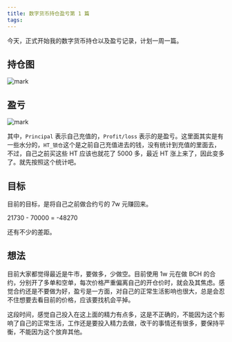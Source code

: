 ```yaml
---
title: 数字货币持仓盈亏第 1 篇
tags:
---
```


今天，正式开始我的数字货币持仓以及盈亏记录，计划一周一篇。

## 持仓图

![mark](http://media.dengkaiting.com/btc/20200212/GExNuMSeAHTy.jpg)

## 盈亏
![mark](http://media.dengkaiting.com/btc/20200212/x57k09QwjIFD.jpg)

其中，`Principal` 表示自己充值的，`Profit/loss` 表示的是盈亏。这里面其实是有一些水分的，`HT_锁仓`这个是之前自己充值进去的钱，没有统计到充值的里面去，不过，自己之前买这些 HT 应该也就花了 5000 多，最近 HT 涨上来了，因此变多了。就先按照这个统计吧。

## 目标
目前的目标，是将自己之前做合约亏的 7w 元赚回来。

21730 - 70000 = -48270

还有不少的差距。

## 想法
目前大家都觉得最近是牛市，要做多，少做空。目前使用 1w 元在做 BCH 的合约，分别开了多单和空单，每次价格严重偏离自己的开仓价时，就会及其焦虑。感觉合约还是不要做为好，盈亏是一方面，对自己的正常生活影响也很大，总是会忍不住想要去看目前的价格，应该要找机会平掉。

这段时间，感觉自己投入在这上面的精力有点多，这是不正确的，不能因为这个影响了自己的正常生活，工作还是要投入精力去做，改干的事情还有很多，要保持平衡，不能因为这个放弃其他。